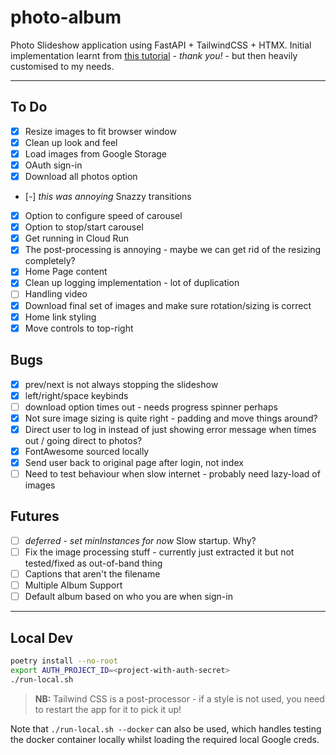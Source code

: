 # photo-album

Photo Slideshow application using FastAPI + TailwindCSS + HTMX. Initial implementation learnt from [this tutorial](https://github.com/tataraba/simplesite/tree/main) - _thank you!_ - but then heavily customised to my needs.

---

## To Do

- [x] Resize images to fit browser window
- [x] Clean up look and feel
- [x] Load images from Google Storage
- [x] OAuth sign-in
- [x] Download all photos option
- [-] _this was annoying_ Snazzy transitions
- [x] Option to configure speed of carousel
- [x] Option to stop/start carousel
- [x] Get running in Cloud Run
- [x] The post-processing is annoying - maybe we can get rid of the resizing completely?
- [x] Home Page content
- [x] Clean up logging implementation - lot of duplication
- [ ] Handling video
- [x] Download final set of images and make sure rotation/sizing is correct
- [x] Home link styling
- [x] Move controls to top-right

## Bugs

- [x] prev/next is not always stopping the slideshow
- [x] left/right/space keybinds
- [ ] download option times out - needs progress spinner perhaps
- [x] Not sure image sizing is quite right - padding and move things around?
- [x] Direct user to log in instead of just showing error message when times out / going direct to photos?
- [x] FontAwesome sourced locally
- [x] Send user back to original page after login, not index
- [ ] Need to test behaviour when slow internet - probably need lazy-load of images

## Futures

- [ ] _deferred - set minInstances for now_ Slow startup. Why?
- [ ] Fix the image processing stuff - currently just extracted it but not tested/fixed as out-of-band thing
- [ ] Captions that aren't the filename
- [ ] Multiple Album Support
- [ ] Default album based on who you are when sign-in

---

## Local Dev

```sh
poetry install --no-root
export AUTH_PROJECT_ID=<project-with-auth-secret>
./run-local.sh
```

> **NB:** Tailwind CSS is a post-processor - if a style is not used, you need to restart the app for it to pick it up!

Note that `./run-local.sh --docker` can also be used, which handles testing the docker container locally whilst loading the required local Google creds.
